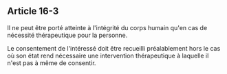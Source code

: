 Article 16-3
----
Il ne peut être porté atteinte à l'intégrité du corps humain qu'en cas de
nécessité thérapeutique pour la personne.

Le consentement de l'intéressé doit être recueilli préalablement hors le cas où
son état rend nécessaire une intervention thérapeutique à laquelle il n'est pas
à même de consentir.
